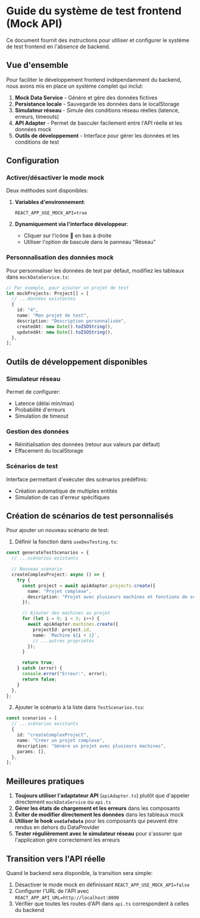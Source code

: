 # Guide du système de test frontend (Mock API)

Ce document fournit des instructions pour utiliser et configurer le système de test frontend en l'absence de backend.

## Vue d'ensemble

Pour faciliter le développement frontend indépendamment du backend, nous avons mis en place un système complet qui inclut:

1. **Mock Data Service** - Génère et gère des données fictives
2. **Persistance locale** - Sauvegarde les données dans le localStorage
3. **Simulateur réseau** - Simule des conditions réseau réelles (latence, erreurs, timeouts)
4. **API Adapter** - Permet de basculer facilement entre l'API réelle et les données mock
5. **Outils de développement** - Interface pour gérer les données et les conditions de test

## Configuration

### Activer/désactiver le mode mock

Deux méthodes sont disponibles:

1. **Variables d'environnement**:

   ```
   REACT_APP_USE_MOCK_API=true
   ```

2. **Dynamiquement via l'interface développeur**:
   - Cliquer sur l'icône 🐞 en bas à droite
   - Utiliser l'option de bascule dans le panneau "Réseau"

### Personnalisation des données mock

Pour personnaliser les données de test par défaut, modifiez les tableaux dans `mockDataService.ts`:

```typescript
// Par exemple, pour ajouter un projet de test
let mockProjects: Project[] = [
  // ...données existantes
  {
    id: "4",
    name: "Mon projet de test",
    description: "Description personnalisée",
    createdAt: new Date().toISOString(),
    updatedAt: new Date().toISOString(),
  },
];
```

## Outils de développement disponibles

### Simulateur réseau

Permet de configurer:

- Latence (délai min/max)
- Probabilité d'erreurs
- Simulation de timeout

### Gestion des données

- Réinitialisation des données (retour aux valeurs par défaut)
- Effacement du localStorage

### Scénarios de test

Interface permettant d'exécuter des scénarios prédéfinis:

- Création automatique de multiples entités
- Simulation de cas d'erreur spécifiques

## Création de scénarios de test personnalisés

Pour ajouter un nouveau scénario de test:

1. Définir la fonction dans `useDevTesting.ts`:

```typescript
const generateTestScenarios = {
  // ...scénarios existants

  // Nouveau scénario
  createComplexProject: async () => {
    try {
      const project = await apiAdapter.projects.create({
        name: "Projet complexe",
        description: "Projet avec plusieurs machines et fonctions de sécurité",
      });

      // Ajouter des machines au projet
      for (let i = 0; i < 3; i++) {
        await apiAdapter.machines.create({
          projectId: project.id,
          name: `Machine ${i + 1}`,
          // ...autres propriétés
        });
      }

      return true;
    } catch (error) {
      console.error("Erreur:", error);
      return false;
    }
  },
};
```

2. Ajouter le scénario à la liste dans `TestScenarios.tsx`:

```typescript
const scenarios = [
  // ...scénarios existants
  {
    id: "createComplexProject",
    name: "Créer un projet complexe",
    description: "Génère un projet avec plusieurs machines",
    params: [],
  },
];
```

## Meilleures pratiques

1. **Toujours utiliser l'adaptateur API** (`apiAdapter.ts`) plutôt que d'appeler directement `mockDataService` ou `api.ts`
2. **Gérer les états de chargement et les erreurs** dans les composants
3. **Éviter de modifier directement les données** dans les tableaux mock
4. **Utiliser le hook `useSafeData`** pour les composants qui peuvent être rendus en dehors du DataProvider
5. **Tester régulièrement avec le simulateur réseau** pour s'assurer que l'application gère correctement les erreurs

## Transition vers l'API réelle

Quand le backend sera disponible, la transition sera simple:

1. Désactiver le mode mock en définissant `REACT_APP_USE_MOCK_API=false`
2. Configurer l'URL de l'API avec `REACT_APP_API_URL=http://localhost:8000`
3. Vérifier que toutes les routes d'API dans `api.ts` correspondent à celles du backend
